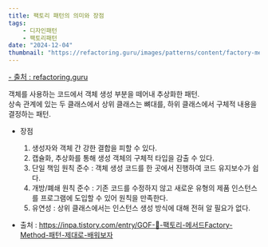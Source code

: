 ```yaml
---
title: 팩토리 패턴의 의미와 장점
tags:
    - 디자인패턴
    - 팩토리패턴
date: "2024-12-04"
thumbnail: "https://refactoring.guru/images/patterns/content/factory-method/factory-method-ko.png"
---
```

<a style="font-size:0.9rem" href="https://refactoring.guru/ko/design-patterns/factory-method">- 출처 : refactoring.guru</a>

객체를 사용하는 코드에서 객체 생성 부분을 떼어내 추상화한 패턴.   
상속 관계에 있는 두 클래스에서 상위 클래스는 뼈대를, 하위 클래스에서 구체적 내용을 결정하는 패턴.

- 장점
    1. 생성자와 객체 간 강한 결합을 피할 수 있다.
    2. 캡슐화, 추상화를 통해 생성 객체의 구체적 타입을 감출 수 있다.
    3. 단일 책임 원칙 준수 : 객체 생성 코드를 한 곳에서 진행하여 코드 유지보수가 쉽다.
    4. 개방/폐쇄 원칙 준수 : 기존 코드를 수정하지 않고 새로운 유형의 제품 인스턴스를 프로그램에 도입할 수 있어 원칙을 만족한다.
    5. 유연성 : 상위 클래스에서는 인스턴스 생성 방식에 대해 전혀 알 필요가 없다.

- 출처 : <https://inpa.tistory.com/entry/GOF-💠-팩토리-메서드Factory-Method-패턴-제대로-배워보자>